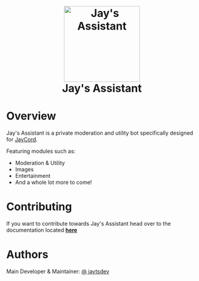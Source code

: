 <h1 align="center">
  <br>
  <a href="https://github.com/JayCordDevelopment/Assistant"><img width="200" src="https://cdn.discordapp.com/attachments/1104464783308242964/1107045722232197161/132800d37acb7602323ae751c84b42a9.png" alt="Jay's Assistant"></a>
  <br>
  Jay's Assistant
  <br>
</h1>

# Overview
Jay's Assistant is a private moderation and utility bot specifically designed for [JayCord](https://discord.gg/jaycord).

Featuring modules such as:
- Moderation & Utility
- Images
- Entertainment
- And a whole lot more to come!

# Contributing
If you want to contribute towards Jay's Assistant head over to the documentation located __[here](https://support.jayts.xyz/jaycord/for-developers)__

# Authors
Main Developer & Maintainer: [@ jaytsdev](https://https://github.com/jaytsdev)
